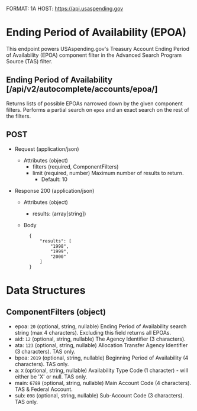FORMAT: 1A
HOST: https://api.usaspending.gov

# Ending Period of Availability (EPOA)

This endpoint powers USAspending.gov's Treasury Account Ending Period of Availability (EPOA) component filter in the Advanced Search Program Source (TAS) filter.

## Ending Period of Availability [/api/v2/autocomplete/accounts/epoa/]

Returns lists of possible EPOAs narrowed down by the given component filters. Performs a partial search on `epoa` and an exact search on the rest of the filters.

## POST
+ Request (application/json)
    + Attributes (object)
        + filters (required, ComponentFilters)
        + limit (required, number)
            Maximum number of results to return.
            + Default: 10

+ Response 200 (application/json)
    + Attributes (object)
        + results: (array[string])

    + Body

            {
                "results": [
                    "1998",
                    "1999",
                    "2000"
                ]
            }

# Data Structures

## ComponentFilters (object)
+ epoa: `20` (optional, string, nullable)
    Ending Period of Availability search string (max 4 characters). Excluding this field returns all EPOAs.
+ aid: `12` (optional, string, nullable)
    The Agency Identifier (3 characters).
+ ata: `123` (optional, string, nullable)
    Allocation Transfer Agency Identifier (3 characters). TAS only.
+ bpoa: `2019` (optional, string, nullable)
    Beginning Period of Availability (4 characters). TAS only.
+ a: `X` (optional, string, nullable)
    Availability Type Code (1 character) - will either be 'X' or null. TAS only.
+ main: `6789` (optional, string, nullable)
    Main Account Code (4 characters). TAS & Federal Account.
+ sub: `098` (optional, string, nullable)
    Sub-Account Code (3 characters). TAS only.
